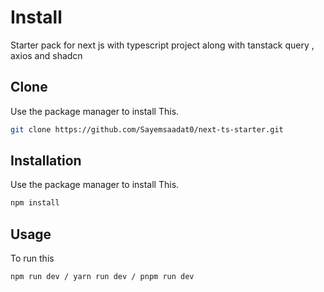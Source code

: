 # Install

Starter pack for next js with typescript project along with tanstack query , axios and shadcn 

## Clone 

Use the package manager  to install This.

```bash
git clone https://github.com/Sayemsaadat0/next-ts-starter.git
```


## Installation

Use the package manager  to install This.

```bash
npm install
```

## Usage
To run this

```
npm run dev / yarn run dev / pnpm run dev
```
